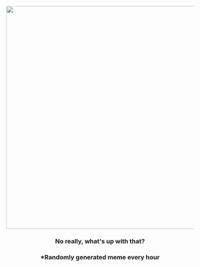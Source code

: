 <p align="center">
        <img src="https://i.redd.it/mjhohjqk3x2a1.jpg" width="600" height="600">
        </p>
        <h3 align="center">No really, what's up with that?</h3>
        <h3 align="center">*Randomly generated meme every hour</h3>
    